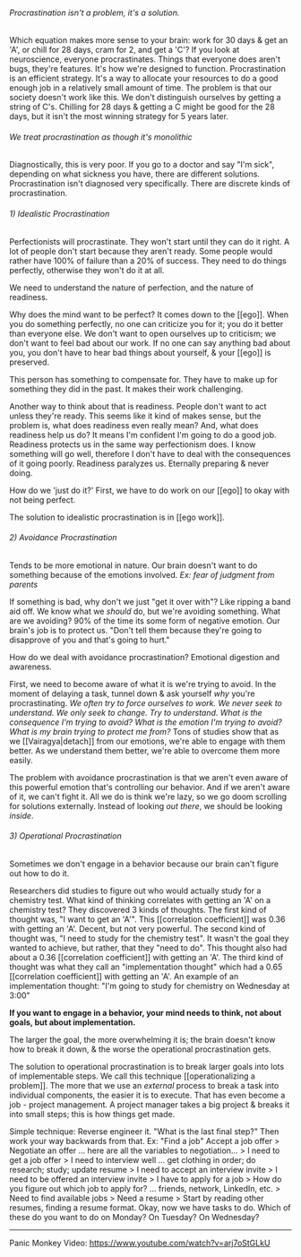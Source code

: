 ###### Procrastination isn't a problem, it's a solution.
Which equation makes more sense to your brain: work for 30 days & get an 'A', or chill for 28 days, cram for 2, and get a 'C'?
If you look at neuroscience, everyone procrastinates. Things that everyone does aren't bugs, they're features. It's how we're designed to function. Procrastination is an efficient strategy. It's a way to allocate your resources to do a good enough job in a relatively small amount of time.
The problem is that our society doesn't work like this. We don't distinguish ourselves by getting a string of C's. Chilling for 28 days & getting a C might be good for the 28 days, but it isn't the most winning strategy for 5 years later.

###### We treat procrastination as though it's monolithic
Diagnostically, this is very poor.
	If you go to a doctor and say "I'm sick", depending on what sickness you have, there are different solutions.
Procrastination isn't diagnosed very specifically.
There are discrete kinds of procrastination.

###### 1) Idealistic Procrastination
Perfectionists will procrastinate. They won't start until they can do it right. A lot of people don't start because they aren't ready. Some people would rather have 100% of failure than a 20% of success. They need to do things perfectly, otherwise they won't do it at all.

We need to understand the nature of perfection, and the nature of readiness.

Why does the mind want to be perfect? It comes down to the [[ego]]. When you do something perfectly, no one can criticize you for it; you do it better than everyone else. We don't want to open ourselves up to criticism; we don't want to feel bad about our work. If no one can say anything bad about you, you don't have to hear bad things about yourself, & your [[ego]] is preserved.

This person has something to compensate for. They have to make up for something they did in the past. It makes their work challenging.

Another way to think about that is readiness. People don't want to act unless they're ready. This seems like it kind of makes sense, but the problem is, what does readiness even really mean? And, what does readiness help us do? It means I'm confident I'm going to do a good job. Readiness protects us in the same way perfectionism does. I know something will go well, therefore I don't have to deal with the consequences of it going poorly. Readiness paralyzes us. Eternally preparing & never doing.

How do we 'just do it?'
First, we have to do work on our [[ego]] to okay with not being perfect.

The solution to idealistic procrastination is in [[ego work]].

###### 2) Avoidance Procrastination
Tends to be more emotional in nature. Our brain doesn't want to do something because of the emotions involved.
	*Ex: fear of judgment from parents*

If something is bad, why don't we just "get it over with"? Like ripping a band aid off. We know what we *should* do, but we're avoiding something. What are we avoiding? 90% of the time its some form of negative emotion.
	Our brain's job is to protect us. "Don't tell them because they're going to disapprove of you and that's going to hurt."

How do we deal with avoidance procrastination? Emotional digestion and awareness.

First, we need to become aware of what it is we're trying to avoid.
	In the moment of delaying a task, tunnel down & ask yourself *why* you're procrastinating.
		*We often try to force ourselves to work. We never seek to understand. We only seek to change. Try to understand.*
		*What is the consequence I'm trying to avoid? What is the emotion I'm trying to avoid? What is my brain trying to protect me from?*
Tons of studies show that as we [[Vairagya|detach]] from our emotions, we're able to engage with them better. As we understand them better, we're able to overcome them more easily.

The problem with avoidance procrastination is that we aren't even aware of this powerful emotion that's controlling our behavior. And if we aren't aware of it, we can't fight it. All we do is think we're lazy, so we go doom scrolling for solutions externally. Instead of looking *out there*, we should be looking *inside*.

###### 3) Operational Procrastination
Sometimes we don't engage in a behavior because our brain can't figure out how to do it.

Researchers did studies to figure out who would actually study for a chemistry test. What kind of thinking correlates with getting an 'A' on a chemistry test? They discovered 3 kinds of thoughts.
	The first kind of thought was, "I want to get an 'A'". This [[correlation coefficient]] was 0.36 with getting an 'A'. Decent, but not very powerful.
	The second kind of thought was, "I need to study for the chemistry test". It wasn't the goal they wanted to achieve, but rather, that they "need to do". This thought also had about a 0.36 [[correlation coefficient]] with getting an 'A'.
	The third kind of thought was what they call an "implementation thought" which had a 0.65 [[correlation coefficient]] with getting an 'A'. An example of an implementation thought: "I'm going to study for chemistry on Wednesday at 3:00"

**If you want to engage in a behavior, your mind needs to think, not about goals, but about implementation.**

The larger the goal, the more overwhelming it is; the brain doesn't know how to break it down, & the worse the operational procrastination gets.

The solution to operational procrastination is to break larger goals into lots of implementable steps. We call this technique [[operationalizing a problem]]. The more that we use an *external* process to break a task into individual components, the easier it is to execute.
	That has even become a job - project management. A project manager takes a big project & breaks it into small steps; this is how things get made.

Simple technique: Reverse engineer it. "What is the last final step?" Then work your way backwards from that.
	Ex: "Find a job"
		Accept a job offer > Negotiate an offer ... here are all the variables to negotiation... > I need to get a job offer > I need to interview well ... get clothing in order; do research; study; update resume > I need to accept an interview invite > I need to be offered an interview invite > I have to apply for a job > How do you figure out which job to apply for? ... friends, network, LinkedIn, etc. > Need to find available jobs > Need a resume > Start by reading other resumes, finding a resume format.
Okay, now we have tasks to do. Which of these do you want to do on Monday? On Tuesday? On Wednesday?

---
Panic Monkey Video: https://www.youtube.com/watch?v=arj7oStGLkU